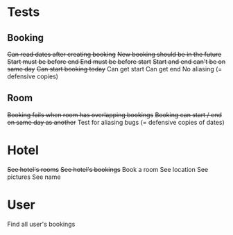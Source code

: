 # Tests

## Booking

~~Can read dates after creating booking~~
~~New booking should be in the future~~
~~Start must be before end
End must be before start~~
~~Start and end can't be on same day~~
~~Can start booking today~~
Can get start
Can get end
No aliasing (= defensive copies)

## Room

~~Booking fails when room has overlapping bookings~~
~~Booking can start / end on same day as another~~
Test for aliasing bugs (= defensive copies of dates)

# Hotel

~~See hotel's rooms~~
~~See hotel's bookings~~
Book a room
See location
See pictures
See name

# User

Find all user's bookings
